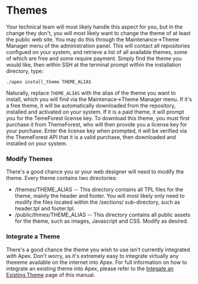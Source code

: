 
# Themes

Your technical team will most likely handle this aspect for you, but in the change they don't, you will most
likely want to change the theme of at least the public web site.  You may do this through the
Maintenance->Theme Manager menu of the administration panel.  This will contact all repositories configued on
your system, and retrieve a list of all available themes, some of which are free and some require payment.
Simply find the theme you would like, then within SSH at the terminal prompt within the installation
directory, type:

`./apex install_theme THEME_ALIAS`

Naturally, replace `THEME_ALIAS` with the alias of the theme you want to install, which you will find via the
Maintenace->Theme Manager menu.  If it's a free theme, it will be automatically downloaded from the
repository, installed and activated on your system.  If it is a paid theme, it will prompt you for the
TemeForest license key.  To download this theme, you must first purchase it from ThemeForest, who will then
provide you a license key for your purchase.  Enter the license key when prompted, it will be verified via the
ThemeForest API that it is a valid purchase, then downloaded and installed on your system.




### Modify Themes

There's a good chance you or your web designer will need to modify the theme.  Every theme contains two
directories:

* /themes/THEME_ALIAS -- This directory contains all TPL files for the theme, mainly the header and footer.  You will most likely only need to modify the files located within the /sections/ sub-directory, such as header.tpl and footer.tpl.
* /public/thmes/THEME_ALIAS -- This directory contains all public assets for the theme, such as images, Javascript and CSS.  Modify as desired.


### Integrate a Theme

There's a good chance the theme you wish to use isn't currently integrated with Apex. Don't worry, as it's
extremely easy to integrate virtually any theeeme available on the internet into Apex.  For full information
on how to integrate an existing theme into Apex, please refer to the [Integate an Existing
Theme](../themes_integrate.md) page of this manual.




















